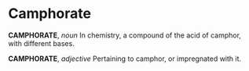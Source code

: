 # Camphorate

**CAMPHORATE**, _noun_ In chemistry, a compound of the acid of camphor, with different bases.

**CAMPHORATE**, _adjective_ Pertaining to camphor, or impregnated with it.